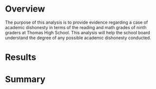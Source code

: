 # Overview

The purpose of this analysis is to provide evidence regarding a case of academic dishonesty in terms of the reading and math grades of ninth graders at Thomas High School. This analysis will help the school board understand the degree of any possible academic dishonesty conducted.
# Results

# Summary
